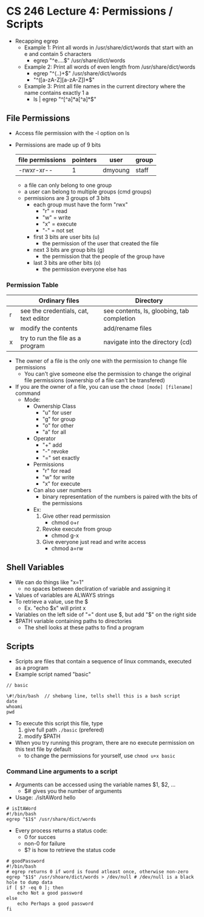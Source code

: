 # CS 246 Lecture 4: Permissions / Scripts
- Recapping egrep
    - Example 1: Print all words in /usr/share/dict/words that start with an e and contain 5 characters
        - egrep "^e....$" /usr/share/dict/words
    - Example 2: Print all words of even length from /usr/share/dict/words
        - egrep "^(..)+$" /usr/share/dict/words
        - "^([a-zA-Z][a-zA-Z])\*$"
    - Example 3: Print all file names in the current directory where the name contains exactly 1 a
        - ls | egrep "^[^a]\*a[^a]\*$"

## File Permissions
- Access file permission with the -l option on ls
- Permissions are made up of 9 bits

    | file permissions | pointers | user | group |
    | --- | --- | ---| --- |
    | -rwxr-xr-- | 1 | dmyoung | staff |

    - a file can only belong to one group
    - a user can belong to multiple groups (cmd groups)
    - permissions are 3 groups of 3 bits   
        - each group must have the form "rwx"
            - "r" = read
            - "w" = write
            - "x" = execute
            - "-" = not set
        - first 3 bits are user bits (u)
            - the permission of the user that created the file
        - next 3 bits are group bits (g)
            - the permission that the people of the group have
        - last 3 bits are other bits (o)
            - the permission everyone else has

### Permission Table
| | Ordinary files | Directory |
| --- | --- | --- |
|r|see the credentials, cat, text editor|see contents, ls, gloobing, tab completion|
|w|modify the contents|add/rename files|
|x|try to run the file as a program|navigate into the directory (cd)|

- The owner of a file is the only one with the permission to change file permissions
    - You can't give someone else the permission to change the original file permissions (ownership of a file can't be transfered)
- If you are the owner of a file, you can use the `chmod [mode] [filename]` command
    - Mode:
        - Ownership Class
            - "u" for user
            - "g" for group
            - "o" for other
            - "a" for all
        - Operator
            - "+" add
            - "-" revoke
            - "=" set exactly
        - Permissions
            - "r" for read
            - "w" for write
            - "x" for execute
        - Can also user numbers
            - binary representation of the numbers is paired with the bits of the permissions
        - Ex:
            1. Give other read permission
                - chmod o+r
            2. Revoke execute from group
                - chmod g-x
            3. Give everyone just read and write access
                - chmod a=rw

## Shell Variables
- We can do things like "x=1"
    - no spaces between decliration of variable and assigning it
- Values of variables are ALWAYS strings
- To retrieve a value, use the $
    - Ex. "echo $x" will print x
- Variables on the left side of "=" dont use $, but add "$" on the right side
- $PATH variable containing paths to directories
    - The shell looks at these paths to find a program

## Scripts
- Scripts are files that contain a sequence of linux commands, executed as a program
- Example script named "basic"
```
// basic

\#!/bin/bash  // shebang line, tells shell this is a bash script
date
whoami
pwd
```
- To execute this script this file, type
    1. give full path `./basic` (prefered)
    2. modify $PATH
- When you try running this program, there are no execute permission on this text file by default
    - to change the permissions for yourself, use `chmod u+x basic`

### Command Line arguments to a script
- Arguments can be accessed using the variable names $1, $2, ...
    - $# gives you the number of arguments
- Usage: ./isItAWord hello
```
# isItAWord
#!/bin/bash
egrep "$1$" /usr/share/dict/words
```

- Every process returns a status code:
    - 0 for succes
    - non-0 for failure
    - $? is how to retrieve the status code
```
# goodPassword
#!/bin/bash
# egrep returns 0 if word is found atleast once, otherwise non-zero
egrep "$1$" /usr/shoare/dict/words > /dev/null # /dev/null is a black hole to dump data
if [ $? -eq 0 ]; then
    echo Not a good password
else 
    echo Perhaps a good password
fi
```
